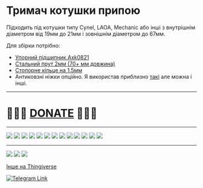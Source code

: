 # Тримач котушки припою

Підходить під котушки типу Cynel, LAOA, Mechanic або інші з внутрішнім діаметром від 19мм до 21мм і зовнішнім діаметром до 67мм.


Для збірки потрібно:
* [Упорний підшипник Axk0821](https://www.aliexpress.com/item/1005003467230522.html)
* [Стальний прут 2мм (70+ мм довжина)](https://www.aliexpress.com/item/1005005184745746.html)
* [Стопорне кільце на 1.5мм](https://www.aliexpress.com/item/1005002978114679.html)
* Антиковзні ніжки опційно. Я використав приблизно [такі](https://www.aliexpress.com/item/1005005528385997.html) але можна і інші.

---

# 🍩🍩🍩 [DONATE](https://send.monobank.ua/jar/8GPxyGjM8E) 🍩🍩🍩

---

![](/For_soldering/Solder_stand/media/12.jpg)
![](/For_soldering/Solder_stand/media/anim1.gif)
![](/For_soldering/Solder_stand/media/11.jpg)
![](/For_soldering/Solder_stand/media/5.jpg)
![](/For_soldering/Solder_stand/media/4.jpg)
![](/For_soldering/Solder_stand/media/3.jpg)
![](/For_soldering/Solder_stand/media/6.jpg)
![](/For_soldering/Solder_stand/media/7.jpg)
![](/For_soldering/Solder_stand/media/8.jpg)
![](/For_soldering/Solder_stand/media/9.jpg)
![](/For_soldering/Solder_stand/media/10.jpg)
![](/For_soldering/Solder_stand/media/1.jpg)
![](/For_soldering/Solder_stand/media/2.jpg)

---

![](/For_soldering/Solder_stand/media/14.jpg)
![](/For_soldering/Solder_stand/media/15.jpg)
![](/For_soldering/Solder_stand/media/16.jpg)



[Інше на Thingiverse](https://www.thingiverse.com/dimonick/designs)

<a href="https://t.me/dimonick" target="_blank">
  <img src="https://img.shields.io/badge/Telegram-2CA5E0?style=for-the-badge&logo=telegram&logoColor=white" alt="Telegram Link"/>
</a>